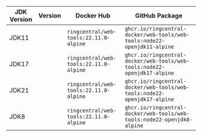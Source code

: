 | JDK Version | Version | Docker Hub | GitHub Package |
|-------------|---------|------------|----------------|
| JDK11 |  | `ringcentral/web-tools:22.11.0-alpine` | `ghcr.io/ringcentral-docker/web-tools/web-tools:node22-openjdk11-alpine` |
| JDK17 |  | `ringcentral/web-tools:22.11.0-alpine` | `ghcr.io/ringcentral-docker/web-tools/web-tools:node22-openjdk17-alpine` |
| JDK21 |  | `ringcentral/web-tools:22.11.0-alpine` | `ghcr.io/ringcentral-docker/web-tools/web-tools:node22-openjdk17-alpine` |
| JDK8 |  | `ringcentral/web-tools:22.11.0-alpine` | `ghcr.io/ringcentral-docker/web-tools/web-tools:node22-openjdk8-alpine` |
